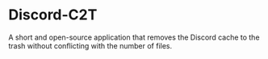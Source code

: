# Discord-C2T
A short and open-source application that removes the Discord cache to the trash without conflicting with the number of files.
